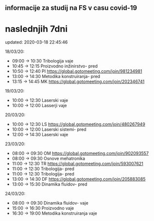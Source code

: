 ## informacije za studij na FS v casu covid-19

# naslednjih 7dni
updated: 2020-03-18 22:45:46

18/03/20:
 - 09:00 -> 10:30
	Tribologija vaje
 - 10:45 -> 12:15
	Proizvodno inžinirstvo- pred
 - 10:50 -> 12:40
	PI https://global.gotomeeting.com/join/981234981
 - 13:00 -> 14:30
	Metodika konstruiranja- pred
 - 13:15 -> 14:45
	MK https://global.gotomeeting.com/join/202346741

19/03/20:
 - 10:00 -> 12:30
	Laserski vaje
 - 10:00 -> 12:00
	Lasserji vaje

20/03/20:
 - 10:00 -> 12:30
	LS https://global.gotomeeting.com/join/480267949
 - 10:00 -> 12:00
	Laserski sistemi- pred
 - 12:00 -> 14:30
	Laserski vaje

23/03/20:
 - 08:00 -> 09:30
	OM https://global.gotomeeting.com/join/902093557
 - 08:00 -> 09:30
	Osnove mehatronika
 - 11:00 -> 12:30
	TR https://global.gotomeeting.com/join/593007621
 - 11:00 -> 12:30
	Tribologija- pred
 - 11:00 -> 12:30
	Tribologija- pred
 - 13:00 -> 14:30
	DF https://global.gotomeeting.com/join/205883085
 - 13:00 -> 15:30
	Dinamika fluidov- pred

24/03/20:
 - 08:00 -> 09:30
	Dinamika fluidov- vaje
 - 15:00 -> 16:30
	Proizvodno vaje
 - 16:30 -> 19:00
	Metodika konstruiranja vaje

